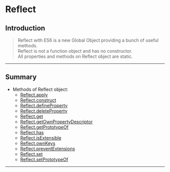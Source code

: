 # Reflect

## Introduction

> Reflect with ES6 is a new Global Object providing a bunch of useful methods.  
> Reflect is not a function object and has no constructor.  
> All properties and methods on Reflect object are static.

---

## Summary

- Methods of Reflect object:
  - [Reflect.apply](Method/Reflect.apply.md)
  - [Reflect.construct](Method/Reflect.construct.md)
  - [Reflect.defineProperty](Method/Reflect.defineProperty.md)
  - [Reflect.deleteProperty](Method/Reflect.deleteProperty.md)
  - [Reflect.get](Method/Reflect.get.md)
  - [Reflect.getOwnPropertyDescriptor](Method/Reflect.getOwnPropertyDescriptor.md)
  - [Reflect.getPrototypeOf](Method/Reflect.getPrototypeOf.md)
  - [Reflect.has](Method/Reflect.has.md)
  - [Reflect.isExtensible](Method/Reflect.isExtensible.md)
  - [Reflect.ownKeys](Method/Reflect.ownKeys.md)
  - [Reflect.preventExtensions](Method/Reflect.preventExtensions.md)
  - [Reflect.set](Method/Reflect.set.md)
  - [Reflect.setPrototypeOf](Method/Reflect.setPrototypeOf.md)
  
---
